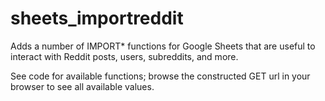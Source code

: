 # sheets_importreddit
Adds a number of IMPORT* functions for Google Sheets that are useful to interact with Reddit posts, users, subreddits, and more.

See code for available functions; browse the constructed GET url in your browser to see all available values.

